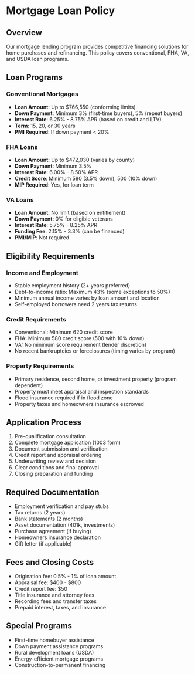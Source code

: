 # Mortgage Loan Policy

## Overview
Our mortgage lending program provides competitive financing solutions for home purchases and refinancing. This policy covers conventional, FHA, VA, and USDA loan programs.

## Loan Programs

### Conventional Mortgages
- **Loan Amount**: Up to $766,550 (conforming limits)
- **Down Payment**: Minimum 3% (first-time buyers), 5% (repeat buyers)
- **Interest Rate**: 6.25% - 8.75% APR (based on credit and LTV)
- **Term**: 15, 20, or 30 years
- **PMI Required**: If down payment < 20%

### FHA Loans
- **Loan Amount**: Up to $472,030 (varies by county)
- **Down Payment**: Minimum 3.5%
- **Interest Rate**: 6.00% - 8.50% APR
- **Credit Score**: Minimum 580 (3.5% down), 500 (10% down)
- **MIP Required**: Yes, for loan term

### VA Loans
- **Loan Amount**: No limit (based on entitlement)
- **Down Payment**: 0% for eligible veterans
- **Interest Rate**: 5.75% - 8.25% APR
- **Funding Fee**: 2.15% - 3.3% (can be financed)
- **PMI/MIP**: Not required

## Eligibility Requirements

### Income and Employment
- Stable employment history (2+ years preferred)
- Debt-to-income ratio: Maximum 43% (some exceptions to 50%)
- Minimum annual income varies by loan amount and location
- Self-employed borrowers need 2 years tax returns

### Credit Requirements
- Conventional: Minimum 620 credit score
- FHA: Minimum 580 credit score (500 with 10% down)
- VA: No minimum score requirement (lender discretion)
- No recent bankruptcies or foreclosures (timing varies by program)

### Property Requirements
- Primary residence, second home, or investment property (program dependent)
- Property must meet appraisal and inspection standards
- Flood insurance required if in flood zone
- Property taxes and homeowners insurance escrowed

## Application Process
1. Pre-qualification consultation
2. Complete mortgage application (1003 form)
3. Document submission and verification
4. Credit report and appraisal ordering
5. Underwriting review and decision
6. Clear conditions and final approval
7. Closing preparation and funding

## Required Documentation
- Employment verification and pay stubs
- Tax returns (2 years)
- Bank statements (2 months)
- Asset documentation (401k, investments)
- Purchase agreement (if buying)
- Homeowners insurance declaration
- Gift letter (if applicable)

## Fees and Closing Costs
- Origination fee: 0.5% - 1% of loan amount
- Appraisal fee: $400 - $800
- Credit report fee: $50
- Title insurance and attorney fees
- Recording fees and transfer taxes
- Prepaid interest, taxes, and insurance

## Special Programs
- First-time homebuyer assistance
- Down payment assistance programs
- Rural development loans (USDA)
- Energy-efficient mortgage programs
- Construction-to-permanent financing